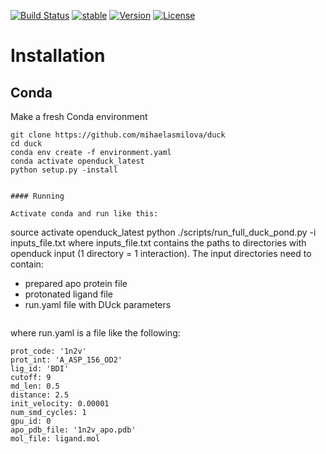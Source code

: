 [![Build Status](https://travis-ci.org/abradle/duck.svg?branch=master)](https://travis-ci.org/abradle/duck)
[![stable](http://badges.github.io/stability-badges/dist/experimental.svg)](http://github.com/badges/stability-badges)
[![Version](http://img.shields.io/badge/version-0.1.0-blue.svg?style=flat)](https://github.com/abradle/duck)
[![License](http://img.shields.io/badge/license-Apache%202.0-blue.svg?style=flat)](https://github.com/abradle/duck/blob/master/LICENSE.txt)

# Installation

## Conda

Make a fresh Conda environment
```
git clone https://github.com/mihaelasmilova/duck
cd duck
conda env create -f environment.yaml 
conda activate openduck_latest
python setup.py -install
```
```

#### Running

Activate conda and run like this:
```
source activate openduck_latest
python ./scripts/run_full_duck_pond.py -i inputs_file.txt
where inputs_file.txt contains the paths to directories with openduck input (1 directory = 1 interaction).
The input directories need to contain:
- prepared apo protein file
- protonated ligand file
- run.yaml file with DUck parameters
```
```

where run.yaml is a file like the following:

```
prot_code: '1n2v'
prot_int: 'A_ASP_156_OD2'
lig_id: 'BDI'
cutoff: 9
md_len: 0.5
distance: 2.5
init_velocity: 0.00001
num_smd_cycles: 1
gpu_id: 0
apo_pdb_file: '1n2v_apo.pdb'
mol_file: ligand.mol
```

